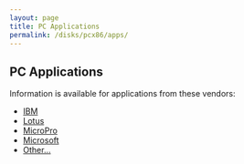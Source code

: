 ```yaml
---
layout: page
title: PC Applications
permalink: /disks/pcx86/apps/
---
```


PC Applications
---

Information is available for applications from these vendors:

* [IBM](ibm/)
* [Lotus](lotus/)
* [MicroPro](micropro/)
* [Microsoft](microsoft/)
* [Other...](other/)
